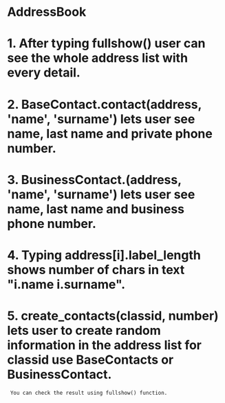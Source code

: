 # AddressBook
# 1. After typing fullshow() user can see the whole address list with every detail.
# 2. BaseContact.contact(address, 'name', 'surname') lets user see name, last name and private phone number.
# 3. BusinessContact.(address, 'name', 'surname') lets user see name, last name and business phone number.
# 4. Typing address[i].label_length shows number of chars in text "i.name i.surname".
# 5. create_contacts(classid, number) lets user to create random information in the address list for classid use BaseContacts or BusinessContact.
     You can check the result using fullshow() function.
